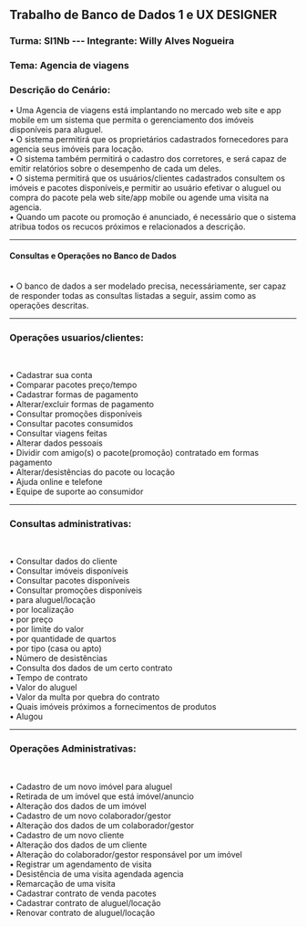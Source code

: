 ## Trabalho de Banco de Dados 1 e UX DESIGNER


### Turma: SI1Nb          ---    Integrante: Willy Alves Nogueira
### Tema: Agencia de viagens
### Descrição do Cenário:
• Uma Agencia de viagens está implantando no mercado web site e app mobile em um sistema que permita o gerenciamento dos imóveis disponíveis para aluguel.<br>
• O sistema permitirá que os proprietários cadastrados fornecedores para agencia seus imóveis para locação.<br>
• O sistema também permitirá o cadastro dos corretores, e será capaz de emitir relatórios sobre o desempenho de cada um deles.<br>
• O sistema permitirá que os usuários/clientes cadastrados consultem os imóveis e pacotes disponíveis,e permitir ao usuário efetivar o aluguel ou compra do pacote pela web site/app mobile ou agende uma visita na agencia.<br>
• Quando um pacote ou promoção é anunciado, é necessário que o sistema atribua todos os recucos próximos e relacionados a descrição.<br>
<hr>
<h4> Consultas e Operações no Banco de Dados</h4><br>
• O banco de dados a ser modelado precisa, necessáriamente, ser capaz de responder todas as consultas listadas a seguir, assim como as operações descritas.<br>
<hr>
<h3> Operações usuarios/clientes:</h3><br>

• Cadastrar sua conta<br>
• Comparar pacotes preço/tempo<br>
• Cadastrar formas de pagamento<br>
• Alterar/excluir formas de pagamento<br>
• Consultar promoções disponíveis<br>
• Consultar pacotes consumidos<br>
• Consultar viagens feitas<br>
• Alterar dados pessoais<br>
• Dividir com amigo(s) o pacote(promoção) contratado em formas pagamento<br>
• Alterar/desistências do pacote ou locação<br>
• Ajuda online e telefone<br>
• Equipe de suporte ao consumidor<br>

<hr>
<h3> Consultas administrativas:</h3> <br>

• Consultar dados do cliente<br>
• Consultar imóveis disponíveis<br>
• Consultar pacotes disponíveis<br>
• Consultar promoções disponíveis<br>
• para aluguel/locação<br>
• por localização<br>
• por preço<br>
• por limite do valor<br>
• por quantidade de quartos<br>
• por tipo (casa ou apto)<br>
• Número de desistências<br>
• Consulta dos dados de um certo contrato<br>
• Tempo de contrato<br>
• Valor do aluguel<br>
• Valor da multa por quebra do contrato<br>
• Quais imóveis próximos a fornecimentos de produtos<br>
• Alugou<br>


<hr>
<h3> Operações Administrativas:</h3> <br>

• Cadastro de um novo imóvel para aluguel<br>
• Retirada de um imóvel que está imóvel/anuncio<br>
• Alteração dos dados de um imóvel<br>
• Cadastro de um novo colaborador/gestor<br>
• Alteração dos dados de um colaborador/gestor<br>
• Cadastro de um novo cliente<br>
• Alteração dos dados de um cliente<br>
• Alteração do colaborador/gestor responsável por um imóvel<br>
• Registrar um agendamento de visita<br>
• Desistência de uma visita agendada agencia<br>
• Remarcação de uma visita<br>
• Cadastrar contrato de venda pacotes<br>
• Cadastrar contrato de aluguel/locação<br>
• Renovar contrato de aluguel/locação<br>


